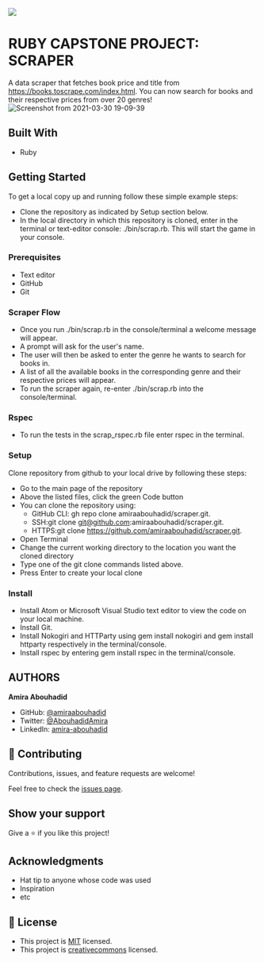 ![](https://img.shields.io/badge/Microverse-blueviolet)

# RUBY CAPSTONE PROJECT: SCRAPER

A data scraper that fetches book price and title from https://books.toscrape.com/index.html. You can now search for books and their respective prices from over 20 genres!
![Screenshot from 2021-03-30 19-09-39](https://user-images.githubusercontent.com/56790126/113028531-aafb2700-918b-11eb-8ad9-05737049e32f.png)

## Built With
- Ruby

## Getting Started
To get a local copy up and running follow these simple example steps:
- Clone the repository as indicated by Setup section below.
- In the local directory in which this repository is cloned, enter in the terminal or text-editor console: ./bin/scrap.rb. This will start the game in your console.

### Prerequisites
- Text editor
- GitHub
- Git

### Scraper Flow
- Once you run ./bin/scrap.rb in the console/terminal a welcome message will appear.
- A prompt will ask for the user's name.
- The user will then be asked to enter the genre he wants to search for books in.
- A list of all the available books in the corresponding genre and their respective prices will appear.
- To run the scraper again, re-enter ./bin/scrap.rb into the console/terminal.

### Rspec
- To run the tests in the scrap_rspec.rb file enter rspec in the terminal.

### Setup
Clone repository from github to your local drive by following these steps:
- Go to the main page of the repository
- Above the listed files, click the green Code button
- You can clone the repository using:
  - GitHub CLI: gh repo clone amiraabouhadid/scraper.git.
  - SSH:git clone git@github.com:amiraabouhadid/scraper.git.
  - HTTPS:git clone https://github.com/amiraabouhadid/scraper.git.
- Open Terminal
- Change the current working directory to the location you want the cloned directory
- Type one of the git clone commands listed above.
- Press Enter to create your local clone

### Install
- Install Atom or Microsoft Visual Studio text editor to view the code on your local machine.
- Install Git.
- Install Nokogiri and HTTParty using gem install nokogiri and gem install httparty respectively in the terminal/console.
- Install rspec by entering gem install rspec in the terminal/console.

## AUTHORS

**Amira Abouhadid**

- GitHub: [@amiraabouhadid](https://github.com/amiraabouhadid)
- Twitter: [@AbouhadidAmira](https://twitter.com/AbouhadidAmira)
- LinkedIn: [amira-abouhadid](https://www.linkedin.com/in/amira-abouhadid-229977200)


## 🤝 Contributing

Contributions, issues, and feature requests are welcome!

Feel free to check the [issues page](https://github.com/amiraabouhadid/scraper/issues).

## Show your support

Give a ⭐️ if you like this project!

## Acknowledgments

- Hat tip to anyone whose code was used
- Inspiration
- etc

## 📝 License

- This project is [MIT](https://opensource.org/licenses/MIT) licensed.
- This project is [creativecommons](https://creativecommons.org/licenses/by-nc/4.0/) licensed.
